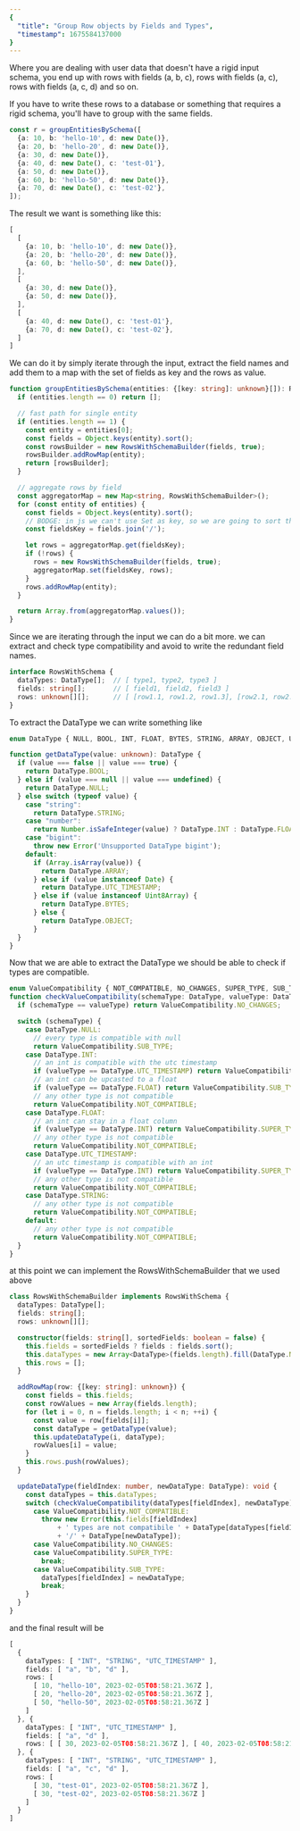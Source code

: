 ```yaml
---
{
  "title": "Group Row objects by Fields and Types",
  "timestamp": 1675584137000
}
---
```


Where you are dealing with user data that doesn't have a rigid input schema,
you end up with rows with fields (a, b, c), rows with fields (a, c), rows with fields (a, c, d) and so on.

If you have to write these rows to a database or something that requires a rigid schema,
you'll have to group with the same fields.

```typescript
const r = groupEntitiesBySchema([
  {a: 10, b: 'hello-10', d: new Date()},
  {a: 20, b: 'hello-20', d: new Date()},
  {a: 30, d: new Date()},
  {a: 40, d: new Date(), c: 'test-01'},
  {a: 50, d: new Date()},
  {a: 60, b: 'hello-50', d: new Date()},
  {a: 70, d: new Date(), c: 'test-02'},
]);
```
The result we want is something like this:
```typescript
[
  [
    {a: 10, b: 'hello-10', d: new Date()},
    {a: 20, b: 'hello-20', d: new Date()},
    {a: 60, b: 'hello-50', d: new Date()},
  ],
  [
    {a: 30, d: new Date()},
    {a: 50, d: new Date()},
  ],
  [
    {a: 40, d: new Date(), c: 'test-01'},
    {a: 70, d: new Date(), c: 'test-02'},
  ]
]
```

We can do it by simply iterate through the input, extract the field names
and add them to a map with the set of fields as key and the rows as value.
```typescript
function groupEntitiesBySchema(entities: {[key: string]: unknown}[]): RowsWithSchema[] {
  if (entities.length == 0) return [];

  // fast path for single entity
  if (entities.length == 1) {
    const entity = entities[0];
    const fields = Object.keys(entity).sort();
    const rowsBuilder = new RowsWithSchemaBuilder(fields, true);
    rowsBuilder.addRowMap(entity);
    return [rowsBuilder];
  }

  // aggregate rows by field
  const aggregatorMap = new Map<string, RowsWithSchemaBuilder>();
  for (const entity of entities) {
    const fields = Object.keys(entity).sort();
    // BODGE: in js we can't use Set as key, so we are going to sort the fields and join them
    const fieldsKey = fields.join('/');

    let rows = aggregatorMap.get(fieldsKey);
    if (!rows) {
      rows = new RowsWithSchemaBuilder(fields, true);
      aggregatorMap.set(fieldsKey, rows);
    }
    rows.addRowMap(entity);
  }

  return Array.from(aggregatorMap.values());
}
```

Since we are iterating through the input we can do a bit more. we can extract and check type compatibility
and avoid to write the redundant field names.
```typescript
interface RowsWithSchema {
  dataTypes: DataType[];  // [ type1, type2, type3 ]
  fields: string[];       // [ field1, field2, field3 ]
  rows: unknown[][];      // [ [row1.1, row1.2, row1.3], [row2.1, row2.2, row2.3] ]
}
```

To extract the DataType we can write something like
```typescript
enum DataType { NULL, BOOL, INT, FLOAT, BYTES, STRING, ARRAY, OBJECT, UTC_TIMESTAMP }

function getDataType(value: unknown): DataType {
  if (value === false || value === true) {
    return DataType.BOOL;
  } else if (value === null || value === undefined) {
    return DataType.NULL;
  } else switch (typeof value) {
    case "string":
      return DataType.STRING;
    case "number":
      return Number.isSafeInteger(value) ? DataType.INT : DataType.FLOAT;
    case "bigint":
      throw new Error('Unsupported DataType bigint');
    default:
      if (Array.isArray(value)) {
        return DataType.ARRAY;
      } else if (value instanceof Date) {
        return DataType.UTC_TIMESTAMP;
      } else if (value instanceof Uint8Array) {
        return DataType.BYTES;
      } else {
        return DataType.OBJECT;
      }
  }
}
```

Now that we are able to extract the DataType we should be able to check if types are compatible.
```typescript
enum ValueCompatibility { NOT_COMPATIBLE, NO_CHANGES, SUPER_TYPE, SUB_TYPE }
function checkValueCompatibility(schemaType: DataType, valueType: DataType): ValueCompatibility {
  if (schemaType == valueType) return ValueCompatibility.NO_CHANGES;

  switch (schemaType) {
    case DataType.NULL:
      // every type is compatible with null
      return ValueCompatibility.SUB_TYPE;
    case DataType.INT:
      // an int is compatible with the utc timestamp
      if (valueType == DataType.UTC_TIMESTAMP) return ValueCompatibility.SUB_TYPE;
      // an int can be upcasted to a float
      if (valueType == DataType.FLOAT) return ValueCompatibility.SUB_TYPE;
      // any other type is not compatible
      return ValueCompatibility.NOT_COMPATIBLE;
    case DataType.FLOAT:
      // an int can stay in a float column
      if (valueType == DataType.INT) return ValueCompatibility.SUPER_TYPE;
      // any other type is not compatible
      return ValueCompatibility.NOT_COMPATIBLE;
    case DataType.UTC_TIMESTAMP:
      // an utc timestamp is compatible with an int
      if (valueType == DataType.INT) return ValueCompatibility.SUPER_TYPE;
      // any other type is not compatible
      return ValueCompatibility.NOT_COMPATIBLE;
    case DataType.STRING:
      // any other type is not compatible
      return ValueCompatibility.NOT_COMPATIBLE;
    default:
      // any other type is not compatible
      return ValueCompatibility.NOT_COMPATIBLE;
  }
}
```

at this point we can implement the RowsWithSchemaBuilder that we used above
```typescript
class RowsWithSchemaBuilder implements RowsWithSchema {
  dataTypes: DataType[];
  fields: string[];
  rows: unknown[][];

  constructor(fields: string[], sortedFields: boolean = false) {
    this.fields = sortedFields ? fields : fields.sort();
    this.dataTypes = new Array<DataType>(fields.length).fill(DataType.NULL);
    this.rows = [];
  }

  addRowMap(row: {[key: string]: unknown}) {
    const fields = this.fields;
    const rowValues = new Array(fields.length);
    for (let i = 0, n = fields.length; i < n; ++i) {
      const value = row[fields[i]];
      const dataType = getDataType(value);
      this.updateDataType(i, dataType);
      rowValues[i] = value;
    }
    this.rows.push(rowValues);
  }

  updateDataType(fieldIndex: number, newDataType: DataType): void {
    const dataTypes = this.dataTypes;
    switch (checkValueCompatibility(dataTypes[fieldIndex], newDataType)) {
      case ValueCompatibility.NOT_COMPATIBLE:
        throw new Error(this.fields[fieldIndex]
            + ' types are not compatibile ' + DataType[dataTypes[fieldIndex]]
            + '/' + DataType[newDataType]);
      case ValueCompatibility.NO_CHANGES:
      case ValueCompatibility.SUPER_TYPE:
        break;
      case ValueCompatibility.SUB_TYPE:
        dataTypes[fieldIndex] = newDataType;
        break;
    }
  }
}
```

and the final result will be
```typescript
[
  {
    dataTypes: [ "INT", "STRING", "UTC_TIMESTAMP" ],
    fields: [ "a", "b", "d" ],
    rows: [
      [ 10, "hello-10", 2023-02-05T08:58:21.367Z ],
      [ 20, "hello-20", 2023-02-05T08:58:21.367Z ],
      [ 50, "hello-50", 2023-02-05T08:58:21.367Z ]
    ]
  }, {
    dataTypes: [ "INT", "UTC_TIMESTAMP" ],
    fields: [ "a", "d" ],
    rows: [ [ 30, 2023-02-05T08:58:21.367Z ], [ 40, 2023-02-05T08:58:21.367Z ] ]
  }, {
    dataTypes: [ "INT", "STRING", "UTC_TIMESTAMP" ],
    fields: [ "a", "c", "d" ],
    rows: [
      [ 30, "test-01", 2023-02-05T08:58:21.367Z ],
      [ 30, "test-02", 2023-02-05T08:58:21.367Z ]
    ]
  }
]
```